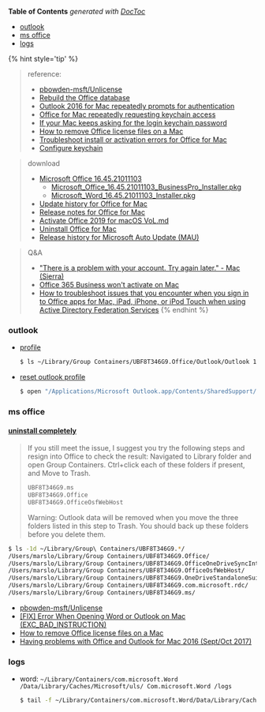 <!-- START doctoc generated TOC please keep comment here to allow auto update -->
<!-- DON'T EDIT THIS SECTION, INSTEAD RE-RUN doctoc TO UPDATE -->
**Table of Contents**  *generated with [DocToc](https://github.com/thlorenz/doctoc)*

- [outlook](#outlook)
- [ms office](#ms-office)
- [logs](#logs)

<!-- END doctoc generated TOC please keep comment here to allow auto update -->



{% hint style='tip' %}
> reference:
> - [pbowden-msft/Unlicense](https://github.com/pbowden-msft/Unlicense/blob/master/Unlicense)
> - [Rebuild the Office database](https://support.microsoft.com/en-us/office/rebuild-the-office-database-c21643be-0f0d-4997-9ec1-8044080054b0)
> - [Outlook 2016 for Mac repeatedly prompts for authentication](https://docs.microsoft.com/en-us/outlook/troubleshoot/sign-in/repeated-prompts-authentication)
> - [Office for Mac repeatedly requesting keychain access](https://support.microsoft.com/en-us/office/office-for-mac-repeatedly-requesting-keychain-access-ced5a09c-3099-47cb-9190-e961bf63e240)
> - [If your Mac keeps asking for the login keychain password](https://support.apple.com/en-gb/HT201609)
> - [How to remove Office license files on a Mac](https://support.microsoft.com/en-us/office/how-to-remove-office-license-files-on-a-mac-b032c0f6-a431-4dad-83a9-6b727c03b193)
> - [Troubleshoot install or activation errors for Office for Mac](https://support.microsoft.com/en-us/office/what-to-try-if-you-can-t-install-or-activate-office-for-mac-5efba2b4-b1e6-4e5f-bf3c-6ab945d03dea?wt.mc_id=scl_installoffice_mac)
> - [Configure keychain](https://docs.microsoft.com/en-us/azure/active-directory/develop/howto-v2-keychain-objc?tabs=objc)

> download
> - [Microsoft Office 16.45.21011103](https://apphub.online/p/microsoft-office)
>   - [Microsoft_Office_16.45.21011103_BusinessPro_Installer.pkg](https://officecdn-microsoft-com.akamaized.net/pr/C1297A47-86C4-4C1F-97FA-950631F94777/MacAutoupdate/Microsoft_Office_16.45.21011103_BusinessPro_Installer.pkg)
>   - [Microsoft_Word_16.45.21011103_Installer.pkg](https://officecdn-microsoft-com.akamaized.net/pr/C1297A47-86C4-4C1F-97FA-950631F94777/MacAutoupdate/Microsoft_Word_16.45.21011103_Installer.pkg)
> - [Update history for Office for Mac](https://docs.microsoft.com/en-us/officeupdates/update-history-office-for-mac)
> - [Release notes for Office for Mac](https://docs.microsoft.com/en-us/officeupdates/release-notes-office-for-mac)
> - [Activate Office 2019 for macOS VoL.md](https://gist.github.com/zthxxx/9ddc171d00df98cbf8b4b0d8469ce90a)
> - [Uninstall Office for Mac](https://support.microsoft.com/en-us/office/uninstall-office-for-mac-eefa1199-5b58-43af-8a3d-b73dc1a8cae3?ui=en-us&rs=en-us&ad=us)
> - [Release history for Microsoft Auto Update (MAU)](https://docs.microsoft.com/en-us/officeupdates/release-history-microsoft-autoupdate)

> Q&A
> - ["There is a problem with your account. Try again later." - Mac (Sierra)](https://answers.microsoft.com/en-us/msoffice/forum/msoffice_word-mso_mac-mso_o365b/there-is-a-problem-with-your-account-try-again/b4e821b5-4163-40c5-99c3-230bb1db2161)
> - [Office 365 Business won't activate on Mac](https://answers.microsoft.com/en-us/msoffice/forum/msoffice_account/office-365-business-wont-activate-on-mac/51a3e684-4d7a-4993-b112-197941ea8601)
> - [How to troubleshoot issues that you encounter when you sign in to Office apps for Mac, iPad, iPhone, or iPod Touch when using Active Directory Federation Services](https://support.microsoft.com/en-us/office/how-to-troubleshoot-issues-that-you-encounter-when-you-sign-in-to-office-apps-for-mac-ipad-iphone-or-ipod-touch-when-using-active-directory-federation-services-e44357b4-c9c4-4580-a946-ef5dabdb98cd?ui=en-us&rs=en-us&ad=us)
{% endhint %}

### outlook
- [profile](https://answers.microsoft.com/en-us/msoffice/forum/msoffice_outlook-mso_mac-mso_365hp/where-is-the-microsoft-database-utility-in-mac/205f7e0a-153d-40dc-bafe-23485bedda01)
  ```bash
  $ ls ~/Library/Group Containers/UBF8T346G9.Office/Outlook/Outlook 15 Profiles/
  ```

- [reset outlook profile](https://answers.microsoft.com/en-us/msoffice/forum/msoffice_outlook-mso_mac-mso_o365b/how-to-create-new-profile-in-outlook-for-mac/7af4acf5-7f02-486b-9d6c-ae9f6f941ea8)
  ```bash
  $ open "/Applications/Microsoft Outlook.app/Contents/SharedSupport/Outlook Profile Manager.app"
  ```

### ms office
#### [uninstall completely](https://answers.microsoft.com/en-us/msoffice/forum/all/microsoftoffice161618081201installerpkg-download/09eb6c6b-8615-4c6e-93cf-4bba4f7dcac3)
  > If you still meet the issue, I suggest you try the following steps and resign into Office to check the result:
  > Navigated to Library folder and open Group Containers. Ctrl+click each of these folders if present, and Move to Trash.
  > ```bash
  > UBF8T346G9.ms
  > UBF8T346G9.Office
  > UBF8T346G9.OfficeOsfWebHost
  > ```
  > Warning: Outlook data will be removed when you move the three folders listed in this step to Trash. You should back up these folders before you delete them.

```bash
$ ls -1d ~/Library/Group\ Containers/UBF8T346G9.*/
/Users/marslo/Library/Group Containers/UBF8T346G9.Office/
/Users/marslo/Library/Group Containers/UBF8T346G9.OfficeOneDriveSyncIntegration/
/Users/marslo/Library/Group Containers/UBF8T346G9.OfficeOsfWebHost/
/Users/marslo/Library/Group Containers/UBF8T346G9.OneDriveStandaloneSuite/
/Users/marslo/Library/Group Containers/UBF8T346G9.com.microsoft.rdc/
/Users/marslo/Library/Group Containers/UBF8T346G9.ms/
```

- [pbowden-msft/Unlicense](https://github.com/pbowden-msft/Unlicense/blob/master/Unlicense)
- [[FIX] Error When Opening Word or Outlook on Mac (EXC_BAD_INSTRUCTION)](https://appuals.com/exc_bad_instruction/)
- [How to remove Office license files on a Mac](https://support.microsoft.com/en-us/office/how-to-remove-office-license-files-on-a-mac-b032c0f6-a431-4dad-83a9-6b727c03b193)
- [Having problems with Office and Outlook for Mac 2016 (Sept/Oct 2017)](https://www.itguyswa.com.au/problems-with-outlook-for-mac-2016-solved/)

### logs
- word: `~/Library/Containers/com.microsoft.Word /Data/Library/Caches/Microsoft/uls/ Com.microsoft.Word /logs`
  ```bash
  $ tail -f ~/Library/Containers/com.microsoft.Word/Data/Library/Caches/Microsoft/uls/com.microsoft.Word/logs/apple-device-log-20210114-2301.log
  ```
